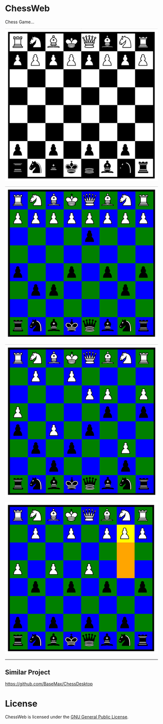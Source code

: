 # ChessWeb

Chess Game...

![ScreenShot](screenshot1.png)

![ScreenShot](screenshot2.png)

![ScreenShot](screenshot3.png)

![ScreenShot](screenshot4.png)

---------

## Similar Project

https://github.com/BaseMax/ChessDesktop

# License

ChessWeb is licensed under the [GNU General Public License](LICENSE).
